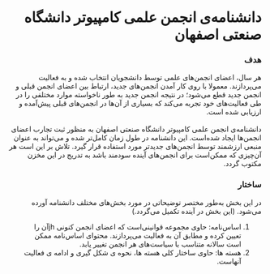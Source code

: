 <h1 dir="rtl">
  دانشنامه‌ی انجمن علمی کامپیوتر دانشگاه صنعتی اصفهان
</h1>


<h3 dir="rtl">
  هدف
</h3>
<p dir="rtl">
  هر سال، اعضای انجمن‌های علمی توسط دانشجویان انتخاب شده و به فعالیت می‌پردازند. معمولا با روی کار آمدن انجمن‌های جدید، ارتباط بین اعضای انجمن قبلی و انجمن جدید قطع می‌شود؛ در نتیجه انجمن جدید به طور ناخواسته موارد مختلفی را در طی فعالیت‌های خود تجربه می‌کند که بسیاری از آن‌ها در انجمن‌های قبلی پیش‌آمده و ارزیابی شده است.
  <br>
  <br>
  دانشنامه‌ی انجمن علمی کامپیوتر دانشگاه صنعتی اصفهان به منظور ثبت تجارب اعضای انجمن‌ها ایجاد شده‌است. این دانشنامه در طول زمان کامل‌تر شده و می‌تواند به عنوان منبعی ارزشمند توسط انجمن‌های جدید‌تر مورد استفاده قرار گیرد. تلاش بر این است هر آن‌چیزی که ممکن‌است برای انجمن‌های آینده سودمند باشد به تدریج در این مخزن مکتوب گردد.
</p>

<h3 dir="rtl">
  ساختار
</h3>
<p dir="rtl">
  در این بخش به‌طور مختصر توضیحاتی در مورد بخش‌های مختلف دانشنامه آورده می‌شود.
  (این بخش در آینده تکمیل می‌گردد.)
</p>
<ol dir="rtl">
<li>اساس‌نامه: حاوی مجموعه قوانینی‌است که اعضای انجمن کنونی jhآن را تعیین کرده و مطابق آن به فعالیت می‌پردازند. محتوای اساس‌نامه ممکن است سالانه متناسب با سیاست‌های هر انجمن تغییر یابد.</li>
<li>هسته ها:‌ حاوی ساختار کلی هسته ها، نحوه ی شکل گیری و ادامه ی فعالیت آنهاست.</li>
</ul>

